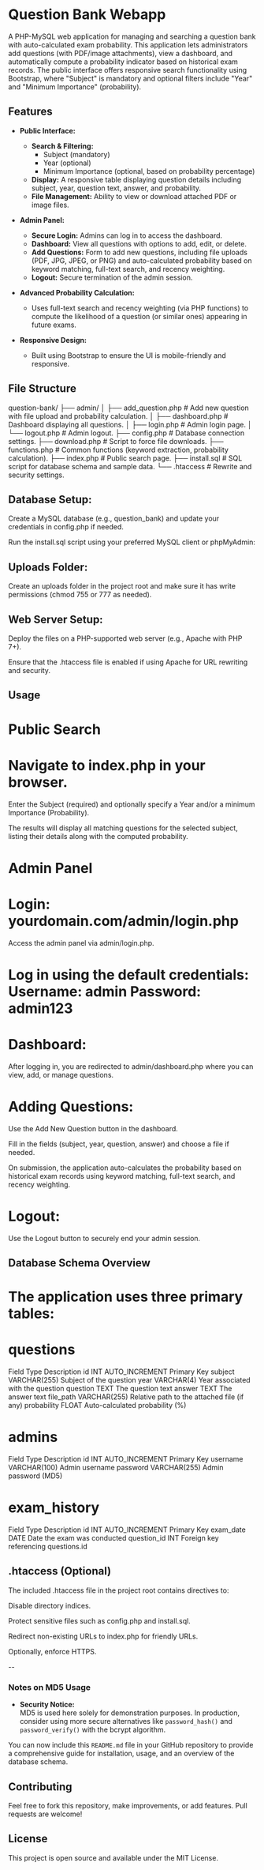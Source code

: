 # Question Bank Webapp

A PHP-MySQL web application for managing and searching a question bank with auto-calculated exam probability. This application lets administrators add questions (with PDF/image attachments), view a dashboard, and automatically compute a probability indicator based on historical exam records. The public interface offers responsive search functionality using Bootstrap, where "Subject" is mandatory and optional filters include "Year" and "Minimum Importance" (probability).

## Features

- **Public Interface:**
  - **Search & Filtering:**  
    - Subject (mandatory)
    - Year (optional)
    - Minimum Importance (optional, based on probability percentage)
  - **Display:** A responsive table displaying question details including subject, year, question text, answer, and probability.
  - **File Management:** Ability to view or download attached PDF or image files.
  
- **Admin Panel:**
  - **Secure Login:** Admins can log in to access the dashboard.
  - **Dashboard:** View all questions with options to add, edit, or delete.
  - **Add Questions:** Form to add new questions, including file uploads (PDF, JPG, JPEG, or PNG) and auto-calculated probability based on keyword matching, full-text search, and recency weighting.
  - **Logout:** Secure termination of the admin session.
  
- **Advanced Probability Calculation:**
  - Uses full-text search and recency weighting (via PHP functions) to compute the likelihood of a question (or similar ones) appearing in future exams.
  
- **Responsive Design:**
  - Built using Bootstrap to ensure the UI is mobile-friendly and responsive.

## File Structure

question-bank/ ├── admin/ │ ├── add_question.php # Add new question with file upload and probability calculation. │ ├── dashboard.php # Dashboard displaying all questions. │ ├── login.php # Admin login page. │ └── logout.php # Admin logout. ├── config.php # Database connection settings. ├── download.php # Script to force file downloads. ├── functions.php # Common functions (keyword extraction, probability calculation). ├── index.php # Public search page. ├── install.sql # SQL script for database schema and sample data. └── .htaccess # Rewrite and security settings.

## Database Setup:
Create a MySQL database (e.g., question_bank) and update your credentials in config.php if needed.

Run the install.sql script using your preferred MySQL client or phpMyAdmin:

## Uploads Folder:
Create an uploads folder in the project root and make sure it has write permissions (chmod 755 or 777 as needed).

## Web Server Setup:

Deploy the files on a PHP-supported web server (e.g., Apache with PHP 7+).

Ensure that the .htaccess file is enabled if using Apache for URL rewriting and security.

## Usage
# Public Search
# Navigate to index.php in your browser.

Enter the Subject (required) and optionally specify a Year and/or a minimum Importance (Probability).

The results will display all matching questions for the selected subject, listing their details along with the computed probability.

# Admin Panel
# Login: yourdomain.com/admin/login.php

Access the admin panel via admin/login.php.

# Log in using the default credentials: Username: admin Password: admin123

# Dashboard:

After logging in, you are redirected to admin/dashboard.php where you can view, add, or manage questions.

# Adding Questions:

Use the Add New Question button in the dashboard.

Fill in the fields (subject, year, question, answer) and choose a file if needed.

On submission, the application auto-calculates the probability based on historical exam records using keyword matching, full-text search, and recency weighting.

# Logout:

Use the Logout button to securely end your admin session.

## Database Schema Overview
# The application uses three primary tables:

# questions
Field	Type	Description
id	INT AUTO_INCREMENT	Primary Key
subject	VARCHAR(255)	Subject of the question
year	VARCHAR(4)	Year associated with the question
question	TEXT	The question text
answer	TEXT	The answer text
file_path	VARCHAR(255)	Relative path to the attached file (if any)
probability	FLOAT	Auto-calculated probability (%)

# admins
Field	Type	Description
id	INT AUTO_INCREMENT	Primary Key
username	VARCHAR(100)	Admin username
password	VARCHAR(255)	Admin password (MD5)

# exam_history
Field	Type	Description
id	INT AUTO_INCREMENT	Primary Key
exam_date	DATE	Date the exam was conducted
question_id	INT	Foreign key referencing questions.id

## .htaccess (Optional)
The included .htaccess file in the project root contains directives to:

Disable directory indices.

Protect sensitive files such as config.php and install.sql.

Redirect non-existing URLs to index.php for friendly URLs.

Optionally, enforce HTTPS.

--

### Notes on MD5 Usage

- **Security Notice:**  
  MD5 is used here solely for demonstration purposes. In production, consider using more secure alternatives like `password_hash()` and `password_verify()` with the bcrypt algorithm.

You can now include this `README.md` file in your GitHub repository to provide a comprehensive guide for installation, usage, and an overview of the database schema.

## Contributing
Feel free to fork this repository, make improvements, or add features. Pull requests are welcome!

## License
This project is open source and available under the MIT License.


